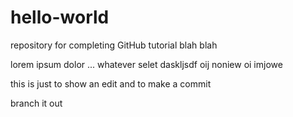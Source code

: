 # hello-world
repository for completing GitHub tutorial
blah blah

lorem ipsum dolor ... whatever selet daskljsdf  oij noniew oi imjowe 

this is just to show an edit and to make a commit

branch it out
